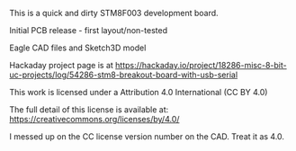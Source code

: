 This is a quick and dirty STM8F003 development board.

Initial PCB release - first layout/non-tested

Eagle CAD files and Sketch3D model

Hackaday project page is at 
https://hackaday.io/project/18286-misc-8-bit-uc-projects/log/54286-stm8-breakout-board-with-usb-serial

This work is licensed under a 
Attribution 4.0 International (CC BY 4.0)

The full detail of this license is available at: 
https://creativecommons.org/licenses/by/4.0/

I messed up on the CC license version number on the CAD.  Treat it as 4.0.
